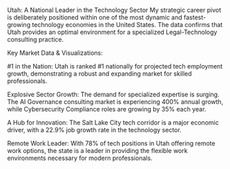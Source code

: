 Utah: A National Leader in the Technology Sector
My strategic career pivot is deliberately positioned within one of the most dynamic and fastest-growing technology economies in the United States. The data confirms that Utah provides an optimal environment for a specialized Legal-Technology consulting practice.    

Key Market Data & Visualizations:

#1 in the Nation: Utah is ranked #1 nationally for projected tech employment growth, demonstrating a robust and expanding market for skilled professionals.    

Explosive Sector Growth: The demand for specialized expertise is surging. The AI Governance consulting market is experiencing 400% annual growth, while Cybersecurity Compliance roles are growing by 35% each year.    

A Hub for Innovation: The Salt Lake City tech corridor is a major economic driver, with a 22.9% job growth rate in the technology sector.    

Remote Work Leader: With 78% of tech positions in Utah offering remote work options, the state is a leader in providing the flexible work environments necessary for modern professionals. 